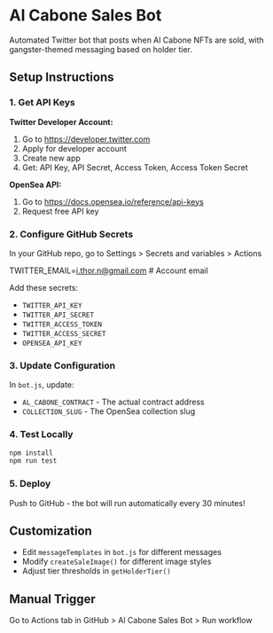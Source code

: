 # Al Cabone Sales Bot

Automated Twitter bot that posts when Al Cabone NFTs are sold, with gangster-themed messaging based on holder tier.

## Setup Instructions

### 1. Get API Keys

**Twitter Developer Account:**
1. Go to https://developer.twitter.com
2. Apply for developer account
3. Create new app
4. Get: API Key, API Secret, Access Token, Access Token Secret

**OpenSea API:**
1. Go to https://docs.opensea.io/reference/api-keys
2. Request free API key

### 2. Configure GitHub Secrets

In your GitHub repo, go to Settings > Secrets and variables > Actions

TWITTER_EMAIL=i.thor.n@gmail.com # Account email

Add these secrets:
- `TWITTER_API_KEY`
- `TWITTER_API_SECRET` 
- `TWITTER_ACCESS_TOKEN`
- `TWITTER_ACCESS_SECRET`
- `OPENSEA_API_KEY`

### 3. Update Configuration

In `bot.js`, update:
- `AL_CABONE_CONTRACT` - The actual contract address
- `COLLECTION_SLUG` - The OpenSea collection slug

### 4. Test Locally

```bash
npm install
npm run test
```

### 5. Deploy

Push to GitHub - the bot will run automatically every 30 minutes!

## Customization

- Edit `messageTemplates` in `bot.js` for different messages
- Modify `createSaleImage()` for different image styles
- Adjust tier thresholds in `getHolderTier()`

## Manual Trigger

Go to Actions tab in GitHub > Al Cabone Sales Bot > Run workflow